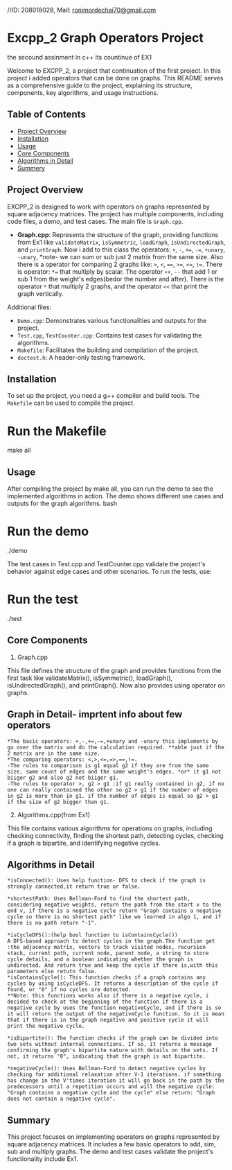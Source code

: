 //ID: 208018028, Mail: ronimordechai70@gmail.com
# Excpp_2 Graph Operators Project
the secound assinment in c++ its countinue of EX1

Welcome to EXCPP_2, a project that continuation of the first project. In this project i added operators that can be done on graphs. This README serves as a comprehensive guide to the project, explaining its structure, components, key algorithms, and usage instructions.

## Table of Contents
- [Project Overview](#project-overview)
- [Installation](#installation)
- [Usage](#usage)
- [Core Components](#core-components)
- [Algorithms in Detail](#algorithms-in-detail)
- [Summery](#summery)

## Project Overview
EXCPP_2 is designed to work with operators on graphs represented by square adjacency matrices. The project has multiple components, including code files, a demo, and test cases. The main file is `Graph.cpp`.

- **Graph.cpp**: Represents the structure of the graph, providing functions from Ex1 like `validateMatrix`, `isSymmetric`, `loadGraph`, `isUndirectedGraph`, and `printGraph`. Now i add to this class the operators:
`+`, `-`, `+=`, `-=`, `+unary`, `-unary`, *note- we can sum or sub just 2 matrix from the same size. Also there is a operator for comparing 2 graphs like: `>`, `<`, `==`, `>=`, `<=`, `!=`.
There is operator: `*=` that multiply by scalar. The operator 
`++`, `--` that add 1 or sub 1 from the weight's edges(bedor the number and after). There is the operator `*` that multiply 2 graphs, and the operator `<<` that print the graph vertically.



Additional files:
- `Demo.cpp`: Demonstrates various functionalities and outputs for the project.
- `Test.cpp`, `TestCounter.cpp`: Contains test cases for validating the algorithms.
- `Makefile`: Facilitates the building and compilation of the project.
- `doctest.h`: A header-only testing framework.

## Installation
To set up the project, you need a g++ compiler and build tools. The `Makefile` can be used to compile the project.
# Run the Makefile
make all

## Usage
After compiling the project by make all, you can run the demo to see the implemented algorithms in action. The demo shows different use cases and outputs for the graph algorithms.
bash

# Run the demo
./demo

The test cases in Test.cpp and TestCounter.cpp validate the project's behavior against edge cases and other scenarios. To run the tests, use:

# Run the test
./test

## Core Components
1. Graph.cpp

This file defines the structure of the graph and provides functions from the first task like validateMatrix(), isSymmetric(), loadGraph(), isUndirectedGraph(), and printGraph(). Now also provides using operator on graphs.

## Graph in Detail- imprtent info about few operators
    *The basic operators: +,-,+=,-=,+unary and -unary this implements by go over the matrix and do the calculation required. **able just if the 2 matrix are in the same size.
    *The comparing operators: <,>,<=,=>,==,!=. 
    -The rules to comparison is g1 equal g2 if they are from the same size, same count of edges and the same weight's edges. *or* it g1 not biiger g2 and also g2 not biiger g1.
    -The rules to operator >, g2 > g1 :if g1 really contained in g2, if no one can really contained the other so g2 > g1 if the number of edges in g2 is more than in g1. if the number of edges is equal so g2 > g1 if the size of g2 bigger than g1.

2. Algorithms.cpp(from Ex1)

This file contains various algorithms for operations on graphs, including checking connectivity, finding the shortest path, detecting cycles, checking if a graph is bipartite, and identifying negative cycles.

## Algorithms in Detail

    *isConnected(): Uses help function- DFS to check if the graph is strongly connected,it return true or false.

    *shortestPath: Uses Bellman-Ford to find the shortest path, considering negative weights, return the path from the start v to the end v, if there is a negative cycle return "Graph contains a negative cycle so there is no shortest path" like we learned in algo 1, and if there is no path return "-1".
    
    *isCycleDFS():(help bool function to isContainsCycle()) 
    A DFS-based approach to detect cycles in the graph.The function get :the adjacency matrix, vectors to track visited nodes, recursion stack, current path, current node, parent node, a string to store cycle details, and a boolean indicating whether the graph is undirected. And return true and keep the cycle if there is,with this parameters else retutn false.
    *isContainsCycle(): This function checks if a graph contains any cycles by using isCycleDFS. It returns a description of the cycle if found, or "0" if no cycles are detected. 
    **Note: this functions works also if there is a negative cycle, i decided to check at the beginning of the function if there is a negative cycle by uses the function negativeCycle, and if there is so it will return the output of the negativeCycle function. So it is mean that if there is in the graph negative and positive cycle it will print the negative cycle.

    *isBipartite(): The function checks if the graph can be divided into two sets without internal connections. If so, it returns a message confirming the graph's bipartite nature with details on the sets. If not, it returns "0", indicating that the graph is not bipartite.

    *negativeCycle(): Uses Bellman-Ford to detect negative cycles by checking for additional relaxation after V-1 iterations. if something has change in the V'times iteration it will go back in the path by the predecessors until a repetition occurs and will the negative cycle: "Graph contains a negative cycle and the cycle" else return: "Graph does not contain a negative cycle".
    


## Summary

This project focuses on implementing operators on graphs represented by square adjacency matrices. It includes a few basic operators to add, sim, sub and multiply graphs. The demo and test cases validate the project's functionality include Ex1. 



 


